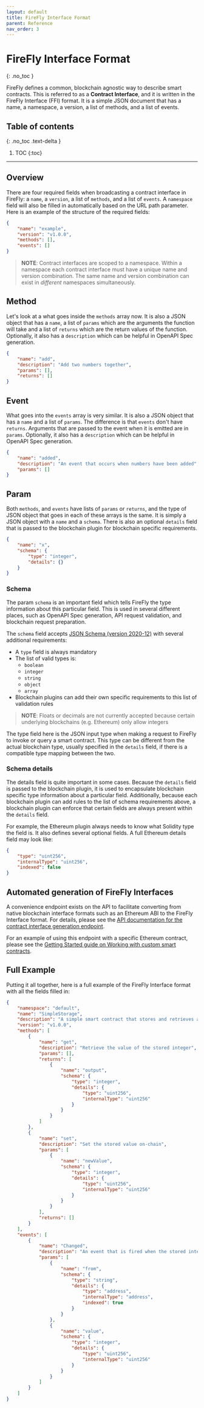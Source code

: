 ```yaml
---
layout: default
title: FireFly Interface Format
parent: Reference
nav_order: 3
---
```


# FireFly Interface Format
{: .no_toc }

FireFly defines a common, blockchain agnostic way to describe smart contracts. This is referred to as a **Contract Interface**, and it is written in the FireFly Interface (FFI) format. It is a simple JSON document that has a name, a namespace, a version, a list of methods, and a list of events.

## Table of contents
{: .no_toc .text-delta }

1. TOC
{:toc}

---

## Overview

There are four required fields when broadcasting a contract interface in FireFly: a `name`, a `version`, a list of `methods`, and a list of `events`. A `namespace` field will also be filled in automatically based on the URL path parameter. Here is an example of the structure of the required fields:

```json
{
    "name": "example",
    "version": "v1.0.0",
    "methods": [],
    "events": []
}
```

> **NOTE**: Contract interfaces are scoped to a namespace. Within a namespace each contract interface must have a unique name and version combination. The same name and version combination can exist in *different* namespaces simultaneously.

## Method

Let's look at a what goes inside the `methods` array now. It is also a JSON object that has a `name`, a list of `params` which are the arguments the function will take and a list of `returns` which are the return values of the function. Optionally, it also has a `description` which can be helpful in OpenAPI Spec generation.

```json
{
    "name": "add",
    "description": "Add two numbers together",
    "params": [],
    "returns": []
}
```

## Event

What goes into the `events` array is very similar. It is also a JSON object that has a `name` and a list of `params`. The difference is that `events` don't have `returns`. Arguments that are passed to the event when it is emitted are in `params`. Optionally, it also has a `description` which can be helpful in OpenAPI Spec generation.

```json
{
    "name": "added",
    "description": "An event that occurs when numbers have been added", 
    "params": []
}
```

## Param

Both `methods`, and `events` have lists of `params` or `returns`, and the type of JSON object that goes in each of these arrays is the same. It is simply a JSON object with a `name` and a `schema`. There is also an optional `details` field that is passed to the blockchain plugin for blockchain specific requirements.

```json
{
    "name": "x",
    "schema": {
        "type": "integer",
        "details": {}
    }
}
```

### Schema

The param `schema` is an important field which tells FireFly the type information about this particular field. This is used in several different places, such as OpenAPI Spec generation, API request validation, and blockchain request preparation.

The `schema` field accepts [JSON Schema (version 2020-12)](https://json-schema.org/specification-links.html#2020-12) with several additional requirements:

- A `type` field is always mandatory
- The list of valid types is:
    - `boolean`
    - `integer`
    - `string`
    - `object`
    - `array`
- Blockchain plugins can add their own specific requirements to this list of validation rules

> **NOTE**: Floats or decimals are not currently accepted because certain underlying blockchains (e.g. Ethereum) only allow integers

The type field here is the JSON input type when making a request to FireFly to invoke or query a smart contract. This type can be different from the actual blockchain type, usually specified in the `details` field, if there is a compatible type mapping between the two.

### Schema details

The details field is quite important in some cases. Because the `details` field is passed to the blockchain plugin, it is used to encapsulate blockchain specific type information about a particular field. Additionally, because each blockchain plugin can add rules to the list of schema requirements above, a blockchain plugin can enforce that certain fields are always present within the `details` field. 

For example, the Ethereum plugin always needs to know what Solidity type the field is. It also defines several optional fields. A full Ethereum details field may look like:

```json
{
    "type": "uint256",
    "internalType": "uint256",
    "indexed": false
}
```

## Automated generation of FireFly Interfaces

A convenience endpoint exists on the API to facilitate converting from native blockchain interface formats such as an Ethereum ABI to the FireFly Interface format. For details, please see the [API documentation for the contract interface generation endpoint](../swagger/swagger.html#/default/postGenerateContractInterface).

For an example of using this endpoint with a specific Ethereum contract, please see the [Getting Started guide on Working with custom smart contracts](../gettingstarted/custom_contracts.html#the-firefly-interface-format).

## Full Example

Putting it all together, here is a full example of the FireFly Interface format with all the fields filled in:

```json
{
    "namespace": "default",
    "name": "SimpleStorage",
    "description": "A simple smart contract that stores and retrieves an integer on-chain",
    "version": "v1.0.0",
    "methods": [
        {
            "name": "get",
            "description": "Retrieve the value of the stored integer",
            "params": [],
            "returns": [
                {
                    "name": "output",
                    "schema": {
                        "type": "integer",
                        "details": {
                            "type": "uint256",
                            "internalType": "uint256"
                        }
                    }
                }
            ]
        },
        {
            "name": "set",
            "description": "Set the stored value on-chain",
            "params": [
                {
                    "name": "newValue",
                    "schema": {
                        "type": "integer",
                        "details": {
                            "type": "uint256",
                            "internalType": "uint256"
                        }
                    }
                }
            ],
            "returns": []
        }
    ],
    "events": [
        {
            "name": "Changed",
            "description": "An event that is fired when the stored integer value changes",
            "params": [
                {
                    "name": "from",
                    "schema": {
                        "type": "string",
                        "details": {
                            "type": "address",
                            "internalType": "address",
                            "indexed": true
                        }
                    }
                },
                {
                    "name": "value",
                    "schema": {
                        "type": "integer",
                        "details": {
                            "type": "uint256",
                            "internalType": "uint256"
                        }
                    }
                }
            ]
        }
    ]
}
```
